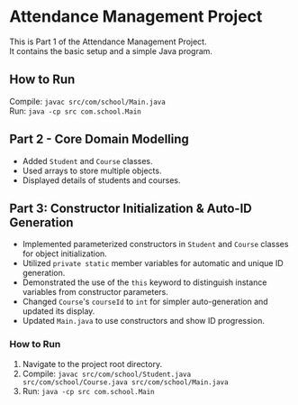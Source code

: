 # Attendance Management Project


This is Part 1 of the Attendance Management Project.  
It contains the basic setup and a simple Java program.

## How to Run
Compile: `javac src/com/school/Main.java`  
Run: `java -cp src com.school.Main`

## Part 2 - Core Domain Modelling
- Added `Student` and `Course` classes.
- Used arrays to store multiple objects.
- Displayed details of students and courses.

## Part 3: Constructor Initialization & Auto-ID Generation
- Implemented parameterized constructors in `Student` and `Course` classes for object initialization.
- Utilized `private static` member variables for automatic and unique ID generation.
- Demonstrated the use of the `this` keyword to distinguish instance variables from constructor parameters.
- Changed `Course`'s `courseId` to `int` for simpler auto-generation and updated its display.
- Updated `Main.java` to use constructors and show ID progression.

### How to Run
1. Navigate to the project root directory.
2. Compile: `javac src/com/school/Student.java src/com/school/Course.java src/com/school/Main.java`
3. Run: `java -cp src com.school.Main`